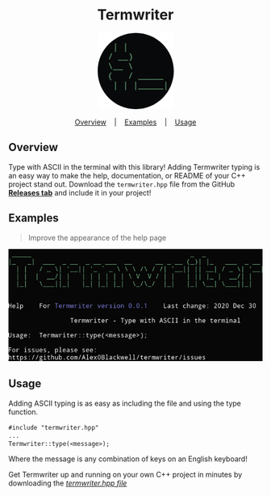 <h1 align="center">Termwriter</h1>

<p align="center">
  <a href="https://github.com/Alex0Blackwell/termwriter">
    <img src="./imgs/icon.png"/>
  </a>
</p>

<p align="center">
  <a href="#overview">Overview</a>
  &nbsp;&nbsp;&nbsp;|&nbsp;&nbsp;&nbsp;
  <a href="#examples">Examples</a>
  &nbsp;&nbsp;&nbsp;|&nbsp;&nbsp;&nbsp;
  <a href="#usage">Usage</a>
</p>

## Overview
Type with ASCII in the terminal with this library! Adding Termwriter typing is an easy way to make the help, documentation, or README of your C++ project stand out. Download the `termwriter.hpp` file from the GitHub [**Releases tab**](https://github.com/Alex0Blackwell/termwriter/releases) and include it in your project!

## Examples

> Improve the appearance of the help page

<p align="center">
  <a href="https://github.com/Alex0Blackwell/termwriter">
    <img src="./imgs/termwriter.png"/>
  </a>
</p>

## Usage


Adding ASCII typing is as easy as including the file and using the type function.

    #include "termwriter.hpp"
    ...
    Termwriter::type(<message>);

Where the message is any combination of keys on an English keyboard!

Get Termwriter up and running on your own C++ project in minutes by downloading the [*termwriter.hpp file*](https://github.com/Alex0Blackwell/termwriter/releases)
